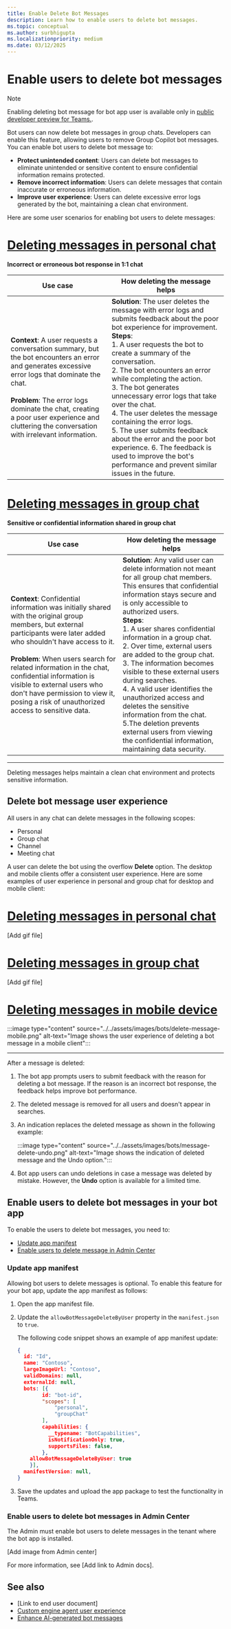 ```yaml
---
title: Enable Delete Bot Messages
description: Learn how to enable users to delete bot messages.
ms.topic: conceptual
ms.author: surbhigupta
ms.localizationpriority: medium
ms.date: 03/12/2025
---
```


# Enable users to delete bot messages

> [!NOTE]
> Enabling deleting bot message for bot app user is available only in [public developer preview for Teams.](../../resources/dev-preview/developer-preview-intro.md).

Bot users can now delete bot messages in group chats. Developers can enable this feature, allowing users to remove Group Copilot bot messages. You can enable bot users to delete bot message to:

- **Protect unintended content**: Users can delete bot messages to eliminate unintended or sensitive content to ensure confidential information remains protected.
- **Remove incorrect information**: Users can delete messages that contain inaccurate or erroneous information.
- **Improve user experience**: Users can delete excessive error logs generated by the bot, maintaining a clean chat environment.

<!--
| Use case | How deleting the message helps |
| --- | --- |
| **Sensitive or confidential information shared in group chat** <br><br> **Context**: Confidential information was initially shared with the original group members, but external participants were later added who shouldn't have access to it. <br><br> **Problem**: When users search for related information in the chat, confidential information is visible to external users who don't have permission to view it, posing a risk of unauthorized access to sensitive data. | **Solution**: Any valid user can delete information not meant for all group chat members.  This ensures that confidential information stays secure and is only accessible to authorized users. <br> **Steps**: <br> 1. A user shares confidential information in a group chat. <br> 2. Over time, external users are added to the group chat. <br> 3. The information becomes visible to these external users during searches. <br> 4. A valid user identifies the unauthorized access and deletes the sensitive information from the chat. <br> 5.The deletion prevents external users from viewing the confidential information, maintaining data security. |
| **Incorrect or erroneous bot response in 1:1 chat** <br><br> **Context**: A user requests a conversation summary, but the bot encounters an error and generates excessive error logs that dominate the chat. <br><br> **Problem**: The error logs dominate the chat, creating a poor user experience and cluttering the conversation with irrelevant information. | **Solution**: The user deletes the message with error logs and submits feedback about the poor bot experience for improvement. <br> **Steps**: <br> 1. A user requests the bot to create a summary of the conversation. <br> 2. The bot encounters an error while completing the action. <br> 3. The bot generates unnecessary error logs that take over the chat. <br> 4. The user deletes the message containing the error logs. <br> 5. The user submits feedback about the error and the poor bot experience. 6. The feedback is used to improve the bot's performance and prevent similar issues in the future. |
-->

Here are some user scenarios for enabling bot users to delete messages:

# [Deleting messages in personal chat](#tab/personal1)

**Incorrect or erroneous bot response in 1:1 chat**

| Use case | How deleting the message helps |
| --- | --- |
| **Context**: A user requests a conversation summary, but the bot encounters an error and generates excessive error logs that dominate the chat. <br><br> **Problem**: The error logs dominate the chat, creating a poor user experience and cluttering the conversation with irrelevant information. | **Solution**: The user deletes the message with error logs and submits feedback about the poor bot experience for improvement. <br> **Steps**: <br> 1. A user requests the bot to create a summary of the conversation. <br> 2. The bot encounters an error while completing the action. <br> 3. The bot generates unnecessary error logs that take over the chat. <br> 4. The user deletes the message containing the error logs. <br> 5. The user submits feedback about the error and the poor bot experience. 6. The feedback is used to improve the bot's performance and prevent similar issues in the future. |

# [Deleting messages in group chat](#tab/group1)

**Sensitive or confidential information shared in group chat**

| Use case | How deleting the message helps |
| --- | --- |
| **Context**: Confidential information was initially shared with the original group members, but external participants were later added who shouldn't have access to it. <br><br> **Problem**: When users search for related information in the chat, confidential information is visible to external users who don't have permission to view it, posing a risk of unauthorized access to sensitive data. | **Solution**: Any valid user can delete information not meant for all group chat members.  This ensures that confidential information stays secure and is only accessible to authorized users. <br> **Steps**: <br> 1. A user shares confidential information in a group chat. <br> 2. Over time, external users are added to the group chat. <br> 3. The information becomes visible to these external users during searches. <br> 4. A valid user identifies the unauthorized access and deletes the sensitive information from the chat. <br> 5.The deletion prevents external users from viewing the confidential information, maintaining data security. |

---

Deleting messages helps maintain a clean chat environment and protects sensitive information.

## Delete bot message user experience

All users in any chat can delete messages in the following scopes:

- Personal
- Group chat
- Channel
- Meeting chat

A user can delete the bot using the overflow **Delete** option. The desktop and mobile clients offer a consistent user experience. Here are some examples of user experience in personal and group chat for desktop and mobile client:

# [Deleting messages in personal chat](#tab/personal2)

[Add gif file]

# [Deleting messages in group chat](#tab/group)

[Add gif file]

# [Deleting messages in mobile device](#tab/mobile2)

:::image type="content" source="../../assets/images/bots/delete-message-mobile.png" alt-text="Image shows the user experience of deleting a bot message in a mobile client":::

---

After a message is deleted:

1. The bot app prompts users to submit feedback with the reason for deleting a bot message. If the reason is an incorrect bot response, the feedback helps improve bot performance.
1. The deleted message is removed for all users and doesn't appear in searches.
1. An indication replaces the deleted message as shown in the following example:

    :::image type="content" source="../../assets/images/bots/message-delete-undo.png" alt-text="Image shows the indication of deleted message and the Undo option.":::

1. Bot app users can undo deletions in case a message was deleted by mistake. However, the **Undo** option is available for a limited time.

## Enable users to delete bot messages in your bot app

To enable the users to delete bot messages, you need to:

- [Update app manifest](#update-app-manifest)
- [Enable users to delete message in Admin Center](#enable-users-to-delete-bot-messages-in-admin-center)

### Update app manifest

Allowing bot users to delete messages is optional. To enable this feature for your bot app, update the app manifest as follows:

1. Open the app manifest file.
1. Update the `allowBotMessageDeleteByUser` property in the `manifest.json` to `true`.

    The following code snippet shows an example of app manifest update:

    ```json
    { 
      id: "Id", 
      name: "Contoso", 
      largeImageUrl: "Contoso", 
      validDomains: null, 
      externalId: null, 
      bots: [{ 
            id: "bot-id", 
            "scopes": [
                "personal",
                "groupChat"
            ], 
            capabilities: { 
              __typename: "BotCapabilities", 
              isNotificationOnly: true, 
              supportsFiles: false, 
            }, 
        allowBotMessageDeleteByUser: true
        }],
      manifestVersion: null, 
    }   
    ```

1. Save the updates and upload the app package to test the functionality in Teams.

### Enable users to delete bot messages in Admin Center

The Admin must enable bot users to delete messages in the tenant where the bot app is installed.

[Add image from Admin center]

For more information, see [Add link to Admin docs].

## See also

- [Link to end user document]
- [Custom engine agent user experience](teams-conversational-ai/ai-ux.md)
- [Enhance AI-generated bot messages](bot-messages-ai-generated-content.md)
